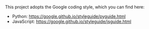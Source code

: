 This project adopts the Google coding style, which you can find here: 
- Python: https://google.github.io/styleguide/pyguide.html
- JavaScript: https://google.github.io/styleguide/jsguide.html
